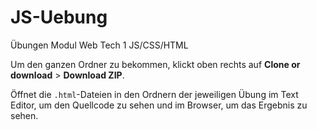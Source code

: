 # JS-Uebung
Übungen Modul Web Tech 1 JS/CSS/HTML

Um den ganzen Ordner zu bekommen, klickt oben rechts auf **Clone or download** > **Download ZIP**.

Öffnet die `.html`-Dateien in den Ordnern der jeweiligen Übung im Text Editor, um den Quellcode zu sehen und im Browser, um das Ergebnis zu sehen.
